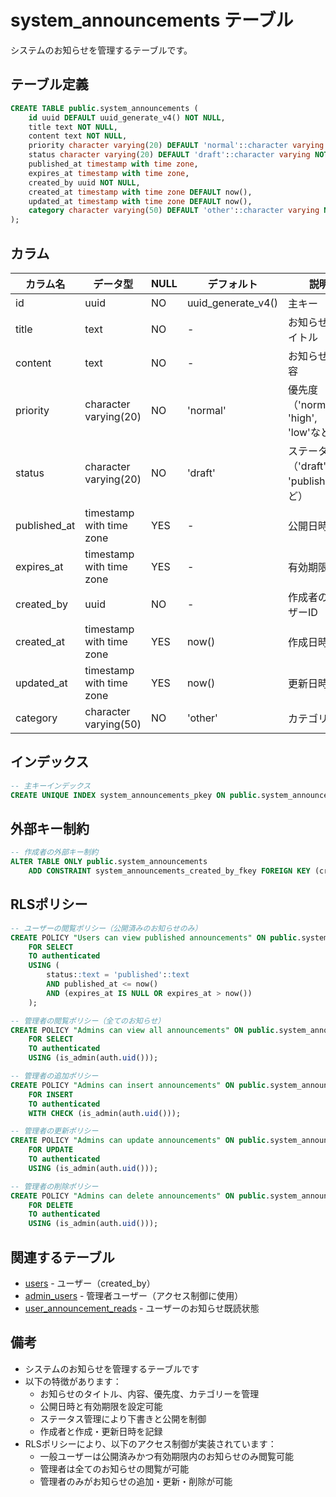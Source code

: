 # system_announcements テーブル

システムのお知らせを管理するテーブルです。

## テーブル定義

```sql
CREATE TABLE public.system_announcements (
    id uuid DEFAULT uuid_generate_v4() NOT NULL,
    title text NOT NULL,
    content text NOT NULL,
    priority character varying(20) DEFAULT 'normal'::character varying NOT NULL,
    status character varying(20) DEFAULT 'draft'::character varying NOT NULL,
    published_at timestamp with time zone,
    expires_at timestamp with time zone,
    created_by uuid NOT NULL,
    created_at timestamp with time zone DEFAULT now(),
    updated_at timestamp with time zone DEFAULT now(),
    category character varying(50) DEFAULT 'other'::character varying NOT NULL
);
```

## カラム

| カラム名 | データ型 | NULL | デフォルト | 説明 |
|---------|----------|------|------------|------|
| id | uuid | NO | uuid_generate_v4() | 主キー |
| title | text | NO | - | お知らせのタイトル |
| content | text | NO | - | お知らせの内容 |
| priority | character varying(20) | NO | 'normal' | 優先度（'normal', 'high', 'low'など） |
| status | character varying(20) | NO | 'draft' | ステータス（'draft', 'published'など） |
| published_at | timestamp with time zone | YES | - | 公開日時 |
| expires_at | timestamp with time zone | YES | - | 有効期限 |
| created_by | uuid | NO | - | 作成者のユーザーID |
| created_at | timestamp with time zone | YES | now() | 作成日時 |
| updated_at | timestamp with time zone | YES | now() | 更新日時 |
| category | character varying(50) | NO | 'other' | カテゴリー |

## インデックス

```sql
-- 主キーインデックス
CREATE UNIQUE INDEX system_announcements_pkey ON public.system_announcements USING btree (id);
```

## 外部キー制約

```sql
-- 作成者の外部キー制約
ALTER TABLE ONLY public.system_announcements
    ADD CONSTRAINT system_announcements_created_by_fkey FOREIGN KEY (created_by) REFERENCES auth.users(id);
```

## RLSポリシー

```sql
-- ユーザーの閲覧ポリシー（公開済みのお知らせのみ）
CREATE POLICY "Users can view published announcements" ON public.system_announcements
    FOR SELECT
    TO authenticated
    USING (
        status::text = 'published'::text
        AND published_at <= now()
        AND (expires_at IS NULL OR expires_at > now())
    );

-- 管理者の閲覧ポリシー（全てのお知らせ）
CREATE POLICY "Admins can view all announcements" ON public.system_announcements
    FOR SELECT
    TO authenticated
    USING (is_admin(auth.uid()));

-- 管理者の追加ポリシー
CREATE POLICY "Admins can insert announcements" ON public.system_announcements
    FOR INSERT
    TO authenticated
    WITH CHECK (is_admin(auth.uid()));

-- 管理者の更新ポリシー
CREATE POLICY "Admins can update announcements" ON public.system_announcements
    FOR UPDATE
    TO authenticated
    USING (is_admin(auth.uid()));

-- 管理者の削除ポリシー
CREATE POLICY "Admins can delete announcements" ON public.system_announcements
    FOR DELETE
    TO authenticated
    USING (is_admin(auth.uid()));
```

## 関連するテーブル

- [users](./users.md) - ユーザー（created_by）
- [admin_users](./admin_users.md) - 管理者ユーザー（アクセス制御に使用）
- [user_announcement_reads](./user_announcement_reads.md) - ユーザーのお知らせ既読状態

## 備考

- システムのお知らせを管理するテーブルです
- 以下の特徴があります：
  - お知らせのタイトル、内容、優先度、カテゴリーを管理
  - 公開日時と有効期限を設定可能
  - ステータス管理により下書きと公開を制御
  - 作成者と作成・更新日時を記録
- RLSポリシーにより、以下のアクセス制御が実装されています：
  - 一般ユーザーは公開済みかつ有効期限内のお知らせのみ閲覧可能
  - 管理者は全てのお知らせの閲覧が可能
  - 管理者のみがお知らせの追加・更新・削除が可能 